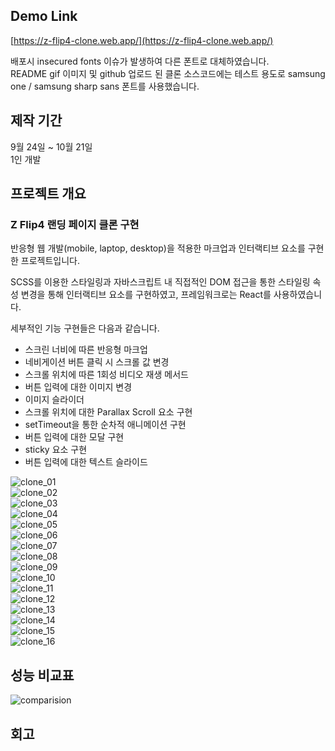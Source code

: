 ## Demo Link
[https://z-flip4-clone.web.app/](https://z-flip4-clone.web.app/)
  
배포시 insecured fonts 이슈가 발생하여 다른 폰트로 대체하였습니다.  
README gif 이미지 및 github 업로드 된 클론 소스코드에는 테스트 용도로 samsung one / samsung sharp sans 폰트를 사용했습니다. 

## 제작 기간
9월 24일 ~ 10월 21일  
1인 개발

## 프로젝트 개요  
  
### Z Flip4 랜딩 페이지 클론 구현  
  
반응형 웹 개발(mobile, laptop, desktop)을 적용한 마크업과 인터랙티브 요소를 구현한 프로젝트입니다.
  
SCSS를 이용한 스타일링과 자바스크립트 내 직접적인 DOM 접근을 통한 스타일링 속성 변경을 통해 인터랙티브 요소를 구현하였고, 프레임워크로는 React를 사용하였습니다. 
  
세부적인 기능 구현들은 다음과 같습니다.

- 스크린 너비에 따른 반응형 마크업
- 네비게이션 버튼 클릭 시 스크롤 값 변경
- 스크롤 위치에 따른 1회성 비디오 재생 메서드
- 버튼 입력에 대한 이미지 변경
- 이미지 슬라이더
- 스크롤 위치에 대한 Parallax Scroll 요소 구현
- setTimeout을 통한 순차적 애니메이션 구현
- 버튼 입력에 대한 모달 구현
- sticky 요소 구현
- 버튼 입력에 대한 텍스트 슬라이드
  
![clone_01](https://user-images.githubusercontent.com/68191058/197408191-21266c1d-841a-4c18-a07e-cc3ef6e5e43f.gif)  
![clone_02](https://user-images.githubusercontent.com/68191058/197408202-e606996f-5964-4d2d-ae73-3c6c23dc5ebc.gif)  
![clone_03](https://user-images.githubusercontent.com/68191058/197408207-9f92cf37-2f20-4a59-b375-7529bd84655b.gif)  
![clone_04](https://user-images.githubusercontent.com/68191058/197408230-ffbdc2c3-edc7-42df-b053-dc57ea79699b.gif)  
![clone_05](https://user-images.githubusercontent.com/68191058/197408249-bde1b534-6669-4e9f-9165-3fc438134c2f.gif)  
![clone_06](https://user-images.githubusercontent.com/68191058/197408259-9a50a1d5-c825-47bf-8835-e61cfee85e86.gif)  
![clone_07](https://user-images.githubusercontent.com/68191058/197408264-4e97a287-5260-4e8c-9838-b9378858ab96.gif)  
![clone_08](https://user-images.githubusercontent.com/68191058/197408275-38496f09-c68f-4780-ab42-f6a20affaacb.gif)  
![clone_09](https://user-images.githubusercontent.com/68191058/197408286-0e1b92fc-3711-4c7d-8929-9a5c1db07474.gif)  
![clone_10](https://user-images.githubusercontent.com/68191058/197408300-b7448d93-a7cd-4bef-ad52-beb8fdfbd164.gif)  
![clone_11](https://user-images.githubusercontent.com/68191058/197408317-047fb577-428f-49ee-a2b2-e69c1690af48.gif)  
![clone_12](https://user-images.githubusercontent.com/68191058/197408324-dc79b5e8-b69f-463c-8cc9-ff16f2b56a4b.gif)  
![clone_13](https://user-images.githubusercontent.com/68191058/197408336-f2c61bee-00c4-4984-a19b-5ccb4076b692.gif)  
![clone_14](https://user-images.githubusercontent.com/68191058/197408340-d57a6c1b-a2ca-4da9-b44a-257dfc1c179f.gif)  
![clone_15](https://user-images.githubusercontent.com/68191058/197408356-26ddbb71-fa43-4306-9b6b-0099f71a8846.gif)  
![clone_16](https://user-images.githubusercontent.com/68191058/197408370-976eed69-b2d9-4c75-9018-4c54aaf6b8a9.gif)  
  
  
## 성능 비교표
![comparision](https://user-images.githubusercontent.com/68191058/197410522-5170b341-356f-4568-ad17-eb14d2988d1a.jpg)  
  
  
## 회고
